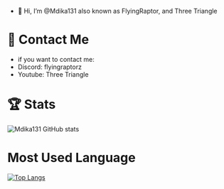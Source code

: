 - 👋 Hi, I’m @Mdika131 also known as FlyingRaptor, and Three Triangle

# 📱 Contact Me
- if you want to contact me:
- Discord: flyingraptorz
- Youtube: Three Triangle 

# 🏆 Stats



 
![Mdika131 GitHub stats](https://github-readme-stats.vercel.app/api?username=Mdika131&show_icons=true)




# Most Used Language




[![Top Langs](https://github-readme-stats.vercel.app/api/top-langs/?username=Mdika131&layout=compact)](https://github.com/anuraghazra/github-readme-stats)
